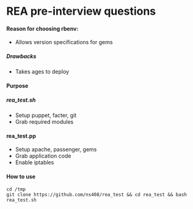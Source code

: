 REA pre-interview questions
====

#### Reason for choosing rbenv:
- Allows version specifications for gems

##### Drawbacks
- Takes ages to deploy

#### Purpose
##### rea_test.sh
- Setup puppet, facter, git
- Grab required modules
#### rea_test.pp  
- Setup apache, passenger, gems
- Grab application code
- Enable iptables

#### How to use
```
cd /tmp
git clone https://github.com/ns408/rea_test && cd rea_test && bash rea_test.sh
```
